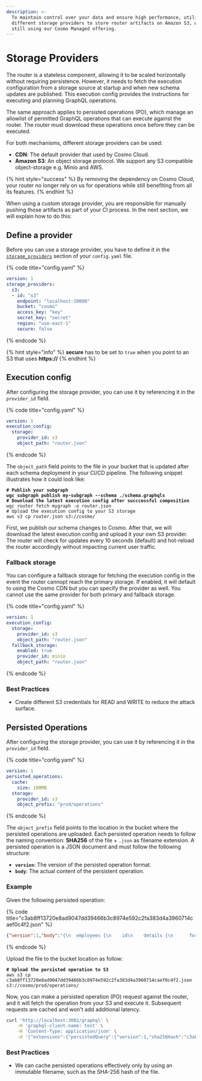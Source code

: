 ```yaml
---
description: >-
  To maintain control over your data and ensure high performance, utilize
  different storage providers to store router artifacts on Amazon S3, while
  still using our Cosmo Managed offering.
---
```


# Storage Providers

The router is a stateless component, allowing it to be scaled horizontally without requiring persistence. However, it needs to fetch the execution configuration from a storage source at startup and when new schema updates are published. This execution config provides the instructions for executing and planning GraphQL operations.

The same approach applies to persisted operations (PO), which manage an allowlist of permitted GraphQL operations that can execute against the router. The router must download these operations once before they can be executed.

For both mechanisms, different storage providers can be used:

* **CDN**: The default provider that used by Cosmo Cloud.
* **Amazon S3**: An object storage protocol. We support any S3 compatible object-storage e.g. Minio and AWS.

{% hint style="success" %}
By removing the dependency on Cosmo Cloud, your router no longer rely on us for operations while still benefiting from all its features.
{% endhint %}

When using a custom storage provider, you are responsible for manually pushing those artifacts as part of your CI process. In the next section, we will explain how to do this:

## Define a provider

Before you can use a storage provider, you have to define it in the [`storage_providers`](storage-providers.md) section of your `config.yaml` file.

{% code title="config.yaml" %}
```yaml
version: 1
storage_providers:
  s3:
  - id: "s3"
    endpoint: "localhost:10000"
    bucket: "cosmo"
    access_key: "key"
    secret_key: "secret"
    region: "use-east-1"
    secure: false
```
{% endcode %}

{% hint style="info" %}
**secure** has to be set to `true` when you point to an S3 that uses **https://**
{% endhint %}

## Execution config

After configuring the storage provider, you can use it by referencing it in the `provider_id` field.

{% code title="config.yaml" %}
```yaml
version: 1
execution_config:
  storage:
    provider_id: s3
    object_path: "router.json"
```
{% endcode %}

The `object_path` field points to the file in your bucket that is updated after each schema deployment in your CI/CD pipeline. The following snippet illustrates how it could look like:

<pre class="language-bash"><code class="lang-bash"><strong># Publish your subgraph
</strong><strong>wgc subgraph publish my-subgraph --schema ./schema.graphqls
</strong><strong># Download the latest execution config after succcessful composition
</strong>wgc router fetch mygraph -o router.json
# Upload the execution config to your S3 storage
aws s3 cp router.json s3://cosmo/
</code></pre>

First, we publish our schema changes to Cosmo. After that, we will download the latest execution config and upload it your own S3 provider. The router will check for updates every 10 seconds (default) and hot-reload the router accordingly without impacting current user traffic.

### Fallback storage

You can configure a fallback storage for fetching the execution config in the event the router cannopt reach the primary storage. If enabled, it will default to using the Cosmo CDN but you can specify the provider as well. You cannot use the same provider for both primary and fallback storage.

{% code title="config.yaml" %}
```yaml
version: 1
execution_config:
  storage:
    provider_id: s3
    object_path: "router.json"
  fallback_storage:
    enabled: true
    provider_id: minio
    object_path: "router.json"
```
{% endcode %}

### Best Practices

* Create different S3 credentials for READ and WRITE to reduce the attack surface.

## Persisted Operations

After configuring the storage provider, you can use it by referencing it in the `provider_id` field.

{% code title="config.yaml" %}
```yaml
version: 1
persisted_operations:
  cache:
    size: 100MB
  storage:
    provider_id: s3
    object_prefix: "prod/operations"
```
{% endcode %}

The `object_prefix` field points to the location in the bucket where the persisted operations are uploaded. Each persisted operation needs to follow the naming convention: **SHA256** of the file + `.json` as filename extension. A persisted operation is a JSON document and must follow the following structure:

* **`version`**: The version of the persisted operation format.
* **`body`**: The actual content of the persistent operation.

### Example

Given the following persisted operation:

{% code title="c3ab8ff13720e8ad9047dd39466b3c8974e592c2fa383d4a3960714caef0c4f2.json" %}
```json
{"version":1,"body":"{\n  employees {\n    id\n    details {\n      forename\n    }\n  }\n}"}
```
{% endcode %}

Upload the file to the bucket location as follow:

<pre class="language-bash"><code class="lang-bash"><strong># Upload the persisted operation to S3
</strong>aws s3 cp c3ab8ff13720e8ad9047dd39466b3c8974e592c2fa383d4a3960714caef0c4f2.json s3://cosmo/prod/operations/
</code></pre>

Now, you can make a persisted operation (PO) request against the router, and it will fetch the operation from your S3 and execute it. Subsequent requests are cached and won't add additional latency.

```bash
curl 'http://localhost:3002/graphql' \
    -H 'graphql-client-name: test' \
    -H 'Content-Type: application/json' \
    -d '{"extensions":{"persistedQuery":{"version":1,"sha256Hash":"c3ab8ff13720e8ad9047dd39466b3c8974e592c2fa383d4a3960714caef0c4f2"}}}'
```

### Best Practices

* We can cache persisted operations effectively only by using an immutable filename, such as the SHA-256 hash of the file.
